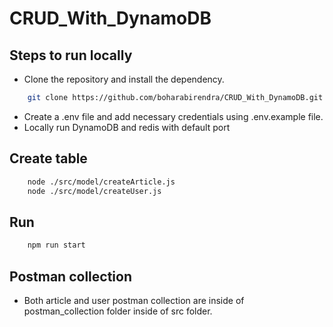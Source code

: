 # CRUD_With_DynamoDB

## Steps to run locally

- Clone the repository and install the dependency.

```sh
    git clone https://github.com/boharabirendra/CRUD_With_DynamoDB.git
```

- Create a .env file and add necessary credentials using .env.example file.
- Locally run DynamoDB and redis with default port

## Create table

```sh
    node ./src/model/createArticle.js
    node ./src/model/createUser.js
```

## Run

```sh
    npm run start
```

## Postman collection

- Both article and user postman collection are inside of postman_collection folder inside of src folder.
